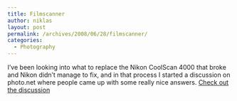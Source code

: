 ```yaml
---
title: Filmscanner
author: niklas
layout: post
permalink: /archives/2008/06/28/filmscanner/
categories:
  - Photography
---
```

I&#8217;ve been looking into what to replace the Nikon CoolScan 4000 that broke and Nikon didn&#8217;t manage to fix, and in that process I started a discussion on photo.net where people came up with some really nice answers. [Check out the discussion][1]

 [1]: http://photo.net/film-and-processing-forum/00PmWk